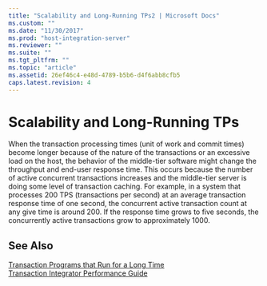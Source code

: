 ```yaml
---
title: "Scalability and Long-Running TPs2 | Microsoft Docs"
ms.custom: ""
ms.date: "11/30/2017"
ms.prod: "host-integration-server"
ms.reviewer: ""
ms.suite: ""
ms.tgt_pltfrm: ""
ms.topic: "article"
ms.assetid: 26ef46c4-e48d-4789-b5b6-d4f6abb8cfb5
caps.latest.revision: 4
---
```

# Scalability and Long-Running TPs
When the transaction processing times (unit of work and commit times) become longer because of the nature of the transactions or an excessive load on the host, the behavior of the middle-tier software might change the throughput and end-user response time. This occurs because the number of active concurrent transactions increases and the middle-tier server is doing some level of transaction caching. For example, in a system that processes 200 TPS (transactions per second) at an average transaction response time of one second, the concurrent active transaction count at any give time is around 200. If the response time grows to five seconds, the concurrently active transactions grow to approximately 1000.  
  
## See Also  
 [Transaction Programs that Run for a Long Time](../core/transaction-programs-that-run-for-a-long-time1.md)   
 [Transaction Integrator Performance Guide](../core/transaction-integrator-performance-guide2.md)